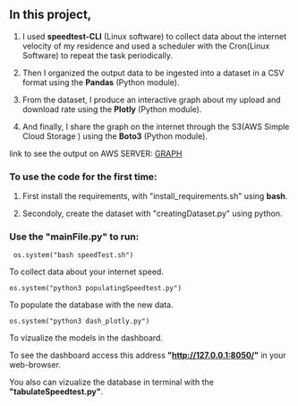 ## In this project, 

1. I used __speedtest-CLI__ (Linux software) to collect data about the internet velocity of my residence and used a scheduler with the Cron(Linux Software) to repeat the task periodically. 

2. Then I organized the output data to be ingested into a dataset in a CSV format using the __Pandas__ (Python module).

3. From the dataset, I produce an interactive graph about my upload and download rate using the __Plotly__ (Python module). 
 
4. And finally, I share the graph on the internet through the S3(AWS Simple Cloud Storage ) using the __Boto3__ (Python module). 

link to see the output on AWS SERVER: [GRAPH](http://roberto-server.s3.amazonaws.com/graph.html)

### To use the code for the first time:

1. First install the requirements, with "install_requirements.sh" using __bash__.

2. Secondoly, create the dataset with "creatingDataset.py" using python.


### Use the "mainFile.py" to run:

` os.system("bash speedTest.sh")`

To collect data about your internet speed. 

` os.system("python3 populatingSpeedtest.py") `

To populate the database with the new data.

` os.system("python3 dash_plotly.py") `

To vizualize the models in the dashboard.
  
To see the dashboard access this address __"http://127.0.0.1:8050/"__ in your web-browser.

You also can vizualize the database in terminal with the __"tabulateSpeedtest.py"__.
